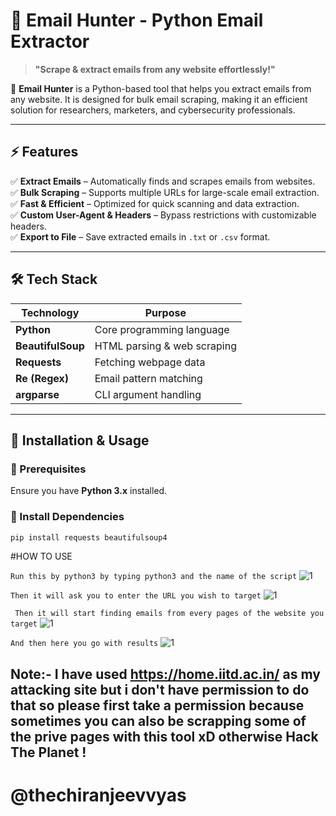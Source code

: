 # 📧 Email Hunter - Python Email Extractor

> **"Scrape & extract emails from any website effortlessly!"**

🚀 **Email Hunter** is a Python-based tool that helps you extract emails from any website. It is designed for bulk email scraping, making it an efficient solution for researchers, marketers, and cybersecurity professionals.

---

## ⚡ Features

✅ **Extract Emails** – Automatically finds and scrapes emails from websites.  
✅ **Bulk Scraping** – Supports multiple URLs for large-scale email extraction.  
✅ **Fast & Efficient** – Optimized for quick scanning and data extraction.  
✅ **Custom User-Agent & Headers** – Bypass restrictions with customizable headers.  
✅ **Export to File** – Save extracted emails in `.txt` or `.csv` format.

---

## 🛠️ Tech Stack

| Technology        | Purpose                     |
| ----------------- | --------------------------- |
| **Python**        | Core programming language   |
| **BeautifulSoup** | HTML parsing & web scraping |
| **Requests**      | Fetching webpage data       |
| **Re (Regex)**    | Email pattern matching      |
| **argparse**      | CLI argument handling       |

---

## 🚀 Installation & Usage

### 🔹 Prerequisites

Ensure you have **Python 3.x** installed.

### 🔹 Install Dependencies

```bash
pip install requests beautifulsoup4
```

#HOW TO USE

` Run this by python3 by typing python3 and the name of the script `
![1](img/email.png)



` Then it will ask you to enter the URL you wish to target `
![1](img/email1.png)



` Then it will start finding emails from every pages of the website you target`
![1](img/email3.png)



` And then here you go with results `
![1](img/email4.png)



## Note:- I have used https://home.iitd.ac.in/ as my attacking site but i don't have permission to do that so please first take a permission because sometimes you can also be scrapping some of the prive pages with this tool xD otherwise Hack The Planet ! 


# @thechiranjeevvyas
